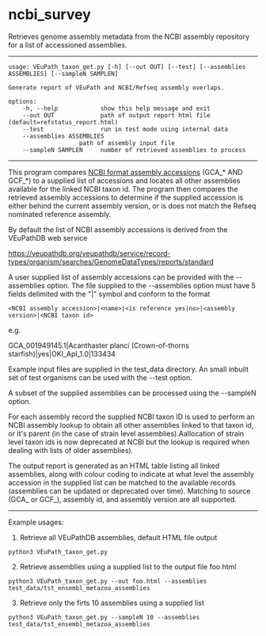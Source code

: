 # ncbi_survey
Retrieves genome assembly metadata from the NCBI assembly repository for a list of accessioned assemblies.

***

    usage: VEuPath_taxon_get.py [-h] [--out OUT] [--test] [--assemblies ASSEMBLIES] [--sampleN SAMPLEN]

    Generate report of VEuPath and NCBI/Refseq assembly overlaps.

    options:
        -h, --help            show this help message and exit
        --out OUT             path of output report html file (default=refstatus_report.html)
        --test                run in test mode using internal data
        --assemblies ASSEMBLIES
                        path of assembly input file
        --sampleN SAMPLEN     number of retrieved assemblies to process

***
This program compares [NCBI format assembly accessions](https://www.ncbi.nlm.nih.gov/assembly/help/#accessions) (GCA_*  AND GCF_*) to a supplied list of accessions and
locates all other assemblies available for the linked NCBI taxon id. The program then compares the retrieved
assembly accessions to determine if the supplied accession is either behind the current assembly version, or
is does not match the Refseq nominated reference assembly.

By default the list of NCBI assembly accessions is derived from the VEuPathDB web service 

<https://veupathdb.org/veupathdb/service/record-types/organism/searches/GenomeDataTypes/reports/standard>

A user supplied list of assembly accessions can be provided with the --assemblies option. The file supplied
to the --assemblies option must have 5 fields delimited with the "|" symbol and conform to the format

`<NCBI assembly accession>|<name>|<is reference yes|no>|<assembly version>|<NCBI taxon id>`

e.g.

GCA_001949145.1|Acanthaster planci (Crown-of-thorns starfish)|yes|OKI_Apl_1.0|133434

Example input files are supplied in the test_data directory. An small inbuilt set of test organisms can
be used with the --test option.

A subset of the supplied assemblies can be processed using the --sampleN <int> option.

For each assembly record the supplied NCBI taxon ID is used to perform an NCBI assembly lookup to obtain all 
other assemblies linked to that taxon id, or it's parent (in the case of strain level assemblies).Aallocation 
of strain level taxon ids is now deprecated at NCBI but the lookup is required when dealing with lists of 
older assemblies).

The output report is generated as an HTML table listing all linked assemblies, along with colour coding to
indicate at what level the assembly accession in the supplied list can be matched to the available records
(assemblies can be updated or deprecated over time). Matching to source (GCA_ or GCF_), assembly id, and
assembly version are all supported.

***

Example usages:

1. Retrieve all VEuPathDB assemblies, default HTML file output

`python3 VEuPath_taxon_get.py`

2. Retrieve assemblies using a supplied list to the output file foo.html

`python3 VEuPath_taxon_get.py --out foo.html --assemblies test_data/tst_ensembl_metazoa_assemblies`

3. Retrieve only the firts 10 assemblies using a supplied list

`python3 VEuPath_taxon_get.py --sampleN 10 --assemblies test_data/tst_ensembl_metazoa_assemblies`   
